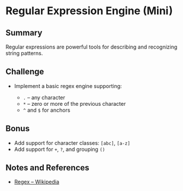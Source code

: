 # Regular Expression Engine (Mini)

## Summary

Regular expressions are powerful tools for describing and recognizing string patterns.

## Challenge

- Implement a basic regex engine supporting:

  - `.` – any character
  - `*` – zero or more of the previous character
  - `^` and `$` for anchors

## Bonus

- Add support for character classes: `[abc]`, `[a-z]`
- Add support for `+`, `?`, and grouping `()`

## Notes and References

- [Regex – Wikipedia](https://en.wikipedia.org/wiki/Regular_expression)